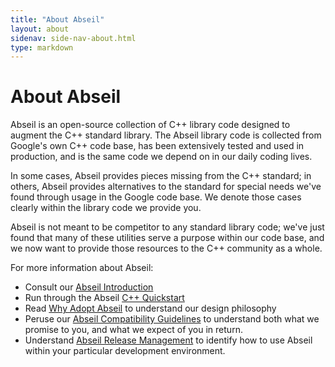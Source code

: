 ```yaml
---
title: "About Abseil"
layout: about
sidenav: side-nav-about.html
type: markdown
---
```


# About Abseil

Abseil is an open-source collection of C++ library code designed to augment
the C++ standard library. The Abseil library code is collected from Google's
own C++ code base, has been extensively tested and used in production, and
is the same code we depend on in our daily coding lives.

In some cases, Abseil provides pieces missing from the C++ standard; in
others, Abseil provides alternatives to the standard for special needs
we've found through usage in the Google code base. We denote those cases
clearly within the library code we provide you.

Abseil is not meant to be competitor to any standard library code; we've
just found that many of these utilities serve a purpose within our code
base, and we now want to provide those resources to the C++ community as
a whole.

For more information about Abseil:

* Consult our [Abseil Introduction](/about/intro)
* Run through the Abseil [C++ Quickstart](/docs/cpp/quickstart)
* Read [Why Adopt Abseil](/about/philosophy) to understand our design
  philosophy
* Peruse our [Abseil Compatibility Guidelines](/about/compatibility) to
  understand both what we promise to you, and what we expect of you in
  return.
* Understand [Abseil Release Management](/about/releases) to identify
  how to use Abseil within your particular development environment.
